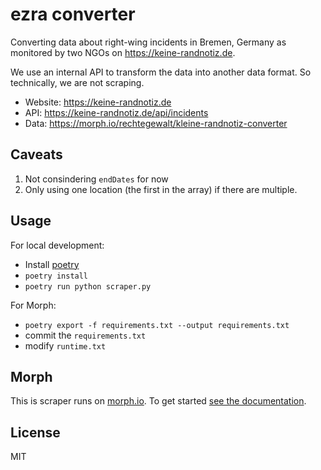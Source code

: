 # ezra converter

Converting data about right-wing incidents in Bremen, Germany as monitored by two NGOs on <https://keine-randnotiz.de>.

We use an internal API to transform the data into another data format. So technically, we are not scraping.

-   Website: <https://keine-randnotiz.de>
-   API: <https://keine-randnotiz.de/api/incidents>
-   Data: <https://morph.io/rechtegewalt/kleine-randnotiz-converter>

## Caveats

1. Not consindering `endDates` for now
2. Only using one location (the first in the array) if there are multiple.

## Usage

For local development:

-   Install [poetry](https://python-poetry.org/)
-   `poetry install`
-   `poetry run python scraper.py`

For Morph:

-   `poetry export -f requirements.txt --output requirements.txt`
-   commit the `requirements.txt`
-   modify `runtime.txt`

## Morph

This is scraper runs on [morph.io](https://morph.io). To get started [see the documentation](https://morph.io/documentation).

## License

MIT
